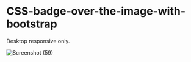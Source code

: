 # CSS-badge-over-the-image-with-bootstrap

Desktop responsive only.


![Screenshot (59)](https://user-images.githubusercontent.com/17312616/61390264-10d04e00-a8d8-11e9-8b77-7b811137b23c.png)


